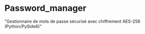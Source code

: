 # Password_manager
"Gestionnaire de mots de passe sécurisé avec chiffrement AES-256 (Python/PySide6)"
